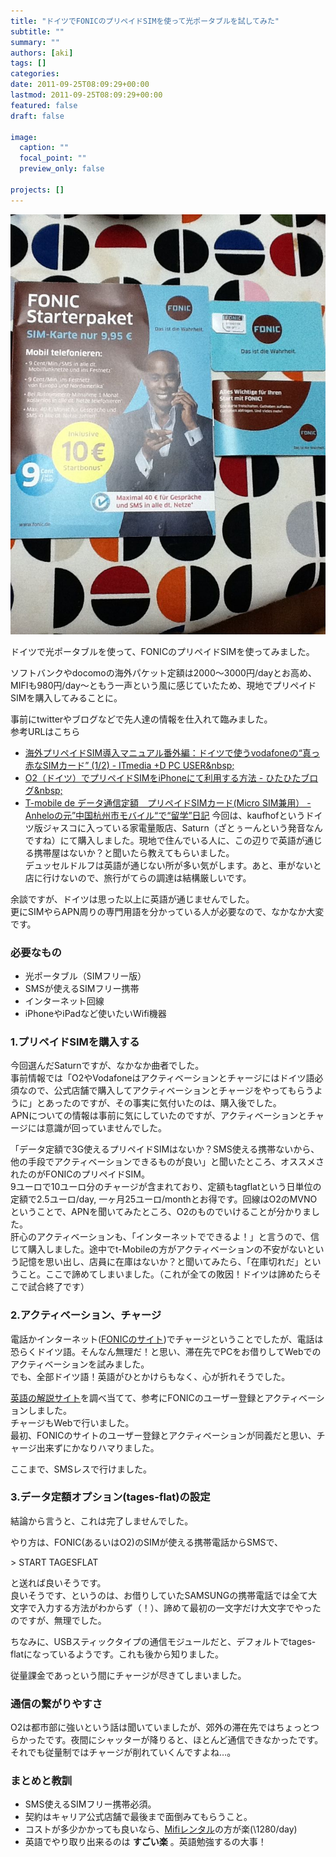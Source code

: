 ```yaml
---
title: "ドイツでFONICのプリペイドSIMを使って光ポータブルを試してみた"
subtitle: ""
summary: ""
authors: [aki]
tags: []
categories: 
date: 2011-09-25T08:09:29+00:00
lastmod: 2011-09-25T08:09:29+00:00
featured: false
draft: false

image:
  caption: ""
  focal_point: ""
  preview_only: false

projects: []
---
```

[![](fonic.jpg)](fonic.jpg)

ドイツで光ポータブルを使って、FONICのプリペイドSIMを使ってみました。

ソフトバンクやdocomoの海外パケット定額は2000〜3000円/dayとお高め、MIFIも980円/day〜ともう一声という風に感じていたため、現地でプリペイドSIMを購入してみることに。

事前にtwitterやブログなどで先人達の情報を仕入れて臨みました。  
参考URLはこちら

- [海外プリペイドSIM導入マニュアル番外編：ドイツで使うvodafoneの“真っ赤なSIMカード” (1/2) - ITmedia +D PC USER&amp;nbsp;](http://plusd.itmedia.co.jp/pcuser/articles/1103/31/news031.html)
- [O2（ドイツ）でプリペイドSIMをiPhoneにて利用する方法 - ひたひたブログ&amp;nbsp;](http://d.hatena.ne.jp/yanagi_dirigent/20101031/1288476424)
- [T-mobile de データ通信定額　プリペイドSIMカード(Micro SIM兼用） - Anheloの元”中国杭州市モバイル“で“留学”日記](http://d.hatena.ne.jp/Anhelo/20100823/1282567172)
今回は、kaufhofというドイツ版ジャスコに入っている家電量販店、Saturn（ざとぅーんという発音なんですね）にて購入しました。現地で住んでいる人に、この辺りで英語が通じる携帯屋はないか？と聞いたら教えてもらいました。  
デュッセルドルフは英語が通じない所が多い気がします。あと、車がないと店に行けないので、旅行がてらの調達は結構厳しいです。

余談ですが、ドイツは思った以上に英語が通じませんでした。  
更にSIMやらAPN周りの専門用語を分かっている人が必要なので、なかなか大変です。

### 必要なもの

- 光ポータブル（SIMフリー版）
- SMSが使えるSIMフリー携帯
- インターネット回線
- iPhoneやiPadなど使いたいWifi機器

### 1.プリペイドSIMを購入する
今回選んだSaturnですが、なかなか曲者でした。  
事前情報では「O2やVodafoneはアクティベーションとチャージにはドイツ語必須なので、公式店舗で購入してアクティベーションとチャージをやってもらうように」とあったのですが、その事実に気付いたのは、購入後でした。  
APNについての情報は事前に気にしていたのですが、アクティベーションとチャージには意識が回っていませんでした。

「データ定額で3G使えるプリペイドSIMはないか？SMS使える携帯ないから、他の手段でアクティベーションできるものが良い」と聞いたところ、オススメされたのがFONICのプリペイドSIM。  
9ユーロで10ユーロ分のチャージが含まれており、定額もtagflatという日単位の定額で2.5ユーロ/day, 一ヶ月25ユーロ/monthとお得です。回線はO2のMVNOということで、APNを聞いてみたところ、O2のものでいけることが分かりました。  
肝心のアクティベーションも、「インターネットでできるよ！」と言うので、信じて購入しました。途中でt-Mobileの方がアクティベーションの不安がないという記憶を思い出し、店員に在庫はないか？と聞いてみたら、「在庫切れだ」ということ。ここで諦めてしまいました。（これが全ての敗因！ドイツは諦めたらそこで試合終了です）

### 2.アクティベーション、チャージ
電話かインターネット([FONICのサイト](http://www.fonic.de))でチャージということでしたが、電話は恐らくドイツ語。そんなん無理だ！と思い、滞在先でPCをお借りしてWebでのアクティベーションを試みました。  
でも、全部ドイツ語！英語がひとかけらもなく、心が折れそうでした。

[英語の解説サイト](http://prepaid-wireless-internet-access.wetpaint.com/page/Germany+-+Fonic)を調べ当てて、参考にFONICのユーザー登録とアクティベーションしました。  
チャージもWebで行いました。  
最初、FONICのサイトのユーザー登録とアクティベーションが同義だと思い、チャージ出来ずにかなりハマりました。

ここまで、SMSレスで行けました。

### 3.データ定額オプション(tages-flat)の設定
結論から言うと、これは完了しませんでした。

やり方は、FONIC(あるいはO2)のSIMが使える携帯電話からSMSで、

&gt; START TAGESFLAT

と送れば良いそうです。  
良いそうです、というのは、お借りしていたSAMSUNGの携帯電話では全て大文字で入力する方法がわからず（！）、諦めて最初の一文字だけ大文字でやったのですが、無理でした。

ちなみに、USBスティックタイプの通信モジュールだと、デフォルトでtages-flatになっているようです。これも後から知りました。

従量課金であっという間にチャージが尽きてしまいました。

### 通信の繋がりやすさ
O2は都市部に強いという話は聞いていましたが、郊外の滞在先ではちょっとつらかったです。夜間にシャッターが降りると、ほとんど通信できなかったです。それでも従量制ではチャージが削れていくんですよね…。
### まとめと教訓

- SMS使えるSIMフリー携帯必須。
- 契約はキャリア公式店舗で最後まで面倒みてもらうこと。
- コストが多少かかっても良いなら、[Mifiレンタル](http://www.globaldata.jp/mifi/)の方が楽(\1280/day)
- 英語でやり取り出来るのは **すごい楽** 。英語勉強するの大事！

